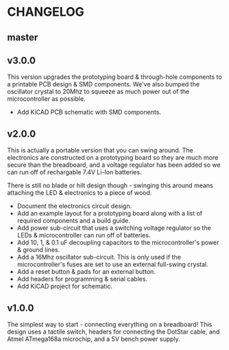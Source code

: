 # CHANGELOG

## master


## v3.0.0

This version upgrades the prototyping board & through-hole components to a
printable PCB design & SMD components. We've also bumped the oscillator crystal
to 20Mhz to squeeze as much power out of the microcontroller as possible.

* Add KiCAD PCB schematic with SMD components.


## v2.0.0

This is actually a portable version that you can swing around. The electronics
are constructed on a prototyping board so they are much more secure than the
breadboard, and a voltage regulator has been added so we can run off of
rechargable 7.4V Li-Ion batteries.

There is still no blade or hilt design though - swinging this around means
attaching the LED & electronics to a piece of wood.

* Document the electronics circuit design.
* Add an example layout for a prototyping board along with a list of required
  components and a build guide.
* Add power sub-circuit that uses a switching voltage regulator so the LEDs &
  microcontroller can run off of batteries.
* Add 10, 1, & 0.1 uF decoupling capacitors to the microcontroller's power &
  ground lines.
* Add a 16Mhz oscillator sub-circuit. This is only used if the
  microcontroller's fuses are set to use an external full-swing crystal.
* Add a reset button & pads for an external button.
* Add headers for programming & serial cables.
* Add KiCAD project for schematic.


## v1.0.0

The simplest way to start - connecting everything on a breadboard! This design
uses a tactile switch, headers for connecting the DotStar cable, and Atmel
ATmega168a microchip, and a 5V bench power supply.
